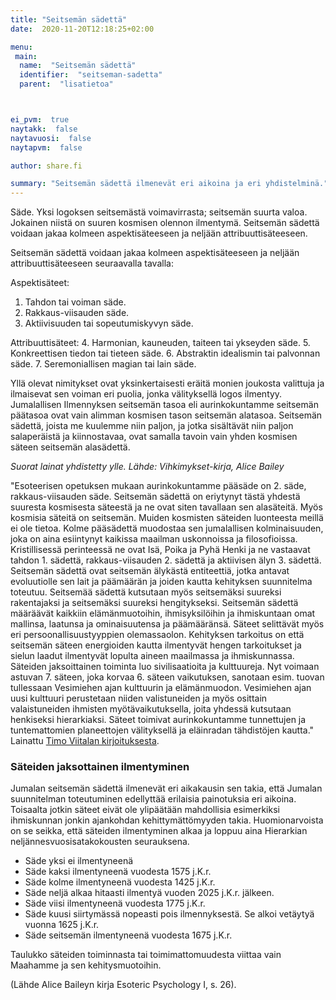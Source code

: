 ```yaml
---
title: "Seitsemän sädettä"
date:  2020-11-20T12:18:25+02:00

menu:
 main:
  name:  "Seitsemän sädettä"
  identifier:  "seitseman-sadetta"
  parent:  "lisatietoa"



ei_pvm:  true
naytakk:  false
naytavuosi:  false
naytapvm:  false

author: share.fi

summary: "Seitsemän sädettä ilmenevät eri aikoina ja eri yhdistelminä."
---
```

<p class="alustus">Säde. Yksi logoksen seitsemästä voimavirrasta; seitsemän suurta valoa. Jokainen niistä on suuren kosmisen olennon ilmentymä. Seitsemän sädettä voidaan jakaa kolmeen aspektisäteeseen ja neljään attribuuttisäteeseen.</p>



Seitsemän sädettä voidaan jakaa kolmeen aspektisäteeseen ja neljään attribuuttisäteeseen seuraavalla tavalla:

Aspektisäteet:
 1. Tahdon tai voiman säde.
1. Rakkaus-viisauden säde.
1. Aktiivisuuden tai sopeutumiskyvyn säde.


Attribuuttisäteet:
 4. Harmonian, kauneuden, taiteen tai ykseyden säde.
  5. Konkreettisen tiedon tai tieteen säde.
  6. Abstraktin idealismin tai palvonnan säde.
  7. Seremoniallisen magian tai lain säde.

Yllä olevat nimitykset ovat yksinkertaisesti eräitä monien joukosta valittuja ja ilmaisevat sen voiman eri puolia, jonka välityksellä logos ilmentyy. Jumalallisen Ilmennyksen seitsemän tasoa eli aurinkokuntamme seitsemän päätasoa ovat vain alimman kosmisen tason seitsemän alatasoa. Seitsemän sädettä, joista me kuulemme niin paljon, ja jotka sisältävät niin paljon salaperäistä ja kiinnostavaa, ovat samalla tavoin vain yhden kosmisen säteen seitsemän alasädettä.

*Suorat lainat yhdistetty ylle. Lähde: Vihkimykset-kirja, Alice Bailey*

"Esoteerisen opetuksen mukaan aurinkokuntamme pääsäde on 2. säde, rakkaus-viisauden säde. Seitsemän sädettä on eriytynyt tästä yhdestä suuresta kosmisesta säteestä ja ne ovat siten tavallaan sen alasäteitä. Myös kosmisia säteitä on seitsemän. Muiden kosmisten säteiden luonteesta meillä ei ole tietoa. Kolme pääsädettä muodostaa sen jumalallisen kolminaisuuden, joka on aina esiintynyt kaikissa maailman uskonnoissa ja filosofioissa. Kristillisessä perinteessä ne ovat Isä, Poika ja Pyhä Henki ja ne vastaavat tahdon 1. sädettä, rakkaus-viisauden 2. sädettä ja aktiivisen älyn 3. sädettä. Seitsemän sädettä ovat seitsemän älykästä entiteettiä, jotka antavat evoluutiolle sen lait ja päämäärän ja joiden kautta kehityksen suunnitelma toteutuu. Seitsemää sädettä kutsutaan myös seitsemäksi suureksi rakentajaksi ja seitsemäksi suureksi hengitykseksi. Seitsemän sädettä määräävät kaikkiin elämänmuotoihin, ihmisyksilöihin ja ihmiskuntaan omat mallinsa, laatunsa ja ominaisuutensa ja päämääränsä. Säteet selittävät myös eri persoonallisuustyyppien olemassaolon. Kehityksen tarkoitus on että seitsemän säteen energioiden kautta ilmentyvät hengen tarkoitukset ja sielun laadut ilmentyvät lopulta aineen maailmassa ja ihmiskunnassa. Säteiden jaksoittainen toiminta luo sivilisaatioita ja kulttuureja. Nyt voimaan astuvan 7. säteen, joka korvaa 6. säteen vaikutuksen, sanotaan esim. tuovan tullessaan Vesimiehen ajan kulttuurin ja elämänmuodon. Vesimiehen ajan uusi kulttuuri perustetaan niiden valistuneiden ja myös osittain valaistuneiden ihmisten myötävaikutuksella, joita yhdessä kutsutaan henkiseksi hierarkiaksi. Säteet toimivat aurinkokuntamme tunnettujen ja tuntemattomien planeettojen välityksellä ja eläinradan tähdistöjen kautta." Lainattu [Timo Viitalan kirjoituksesta](https://xit.fi/cl).

<div class="qna">

### Säteiden jaksottainen ilmentyminen

Jumalan seitsemän sädettä ilmenevät eri aikakausin sen takia, että Jumalan suunnitelman toteutuminen edellyttää erilaisia painotuksia eri aikoina. Toisaalta jotkin säteet eivät ole ylipäätään mahdollisia esimerkiksi ihmiskunnan jonkin ajankohdan kehittymättömyyden takia. Huomionarvoista on se seikka, että säteiden ilmentyminen alkaa ja loppuu aina Hierarkian neljännesvuosisatakokousten seurauksena.
</div>



- Säde yksi ei ilmentyneenä
- Säde kaksi ilmentyneenä vuodesta 1575 j.K.r.
- Säde kolme ilmentyneenä vuodesta 1425 j.K.r.
- Säde neljä alkaa hitaasti ilmentyä vuoden 2025 j.K.r. jälkeen.
- Säde viisi ilmentyneenä vuodesta 1775 j.K.r.
- Säde kuusi siirtymässä nopeasti pois ilmennyksestä. Se alkoi vetäytyä vuonna 1625 j.K.r.
- Säde seitsemän ilmentyneenä vuodesta 1675 j.K.r.

Taulukko säteiden toiminnasta tai toimimattomuudesta viittaa vain Maahamme ja sen kehitysmuotoihin.

(Lähde Alice Baileyn kirja Esoteric Psychology I, s. 26).


